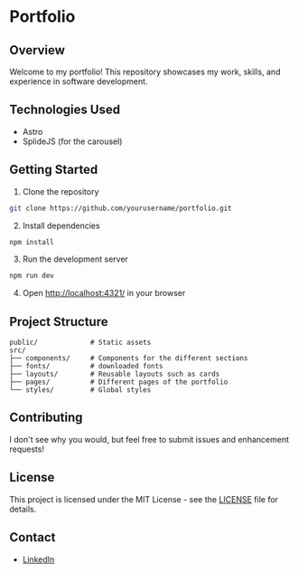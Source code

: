 # Portfolio

## Overview

Welcome to my portfolio! This repository showcases my work, skills, and experience in software development.

## Technologies Used

- Astro
- SplideJS (for the carousel)

## Getting Started

1. Clone the repository

```bash
git clone https://github.com/yourusername/portfolio.git
```

2. Install dependencies

```bash
npm install
```

3. Run the development server

```bash
npm run dev
```

4. Open [http://localhost:4321/](http://localhost:4321/) in your browser

## Project Structure

```
public/             # Static assets
src/
├── components/     # Components for the different sections
├── fonts/          # downloaded fonts
├── layouts/        # Reusable layouts such as cards
├── pages/          # Different pages of the portfolio
└── styles/         # Global styles
```

## Contributing

I don't see why you would, but feel free to submit issues and enhancement requests!

## License

This project is licensed under the MIT License - see the [LICENSE](LICENSE.md) file for details.

## Contact

- [LinkedIn](https://www.linkedin.com/in/louis-painter/)
